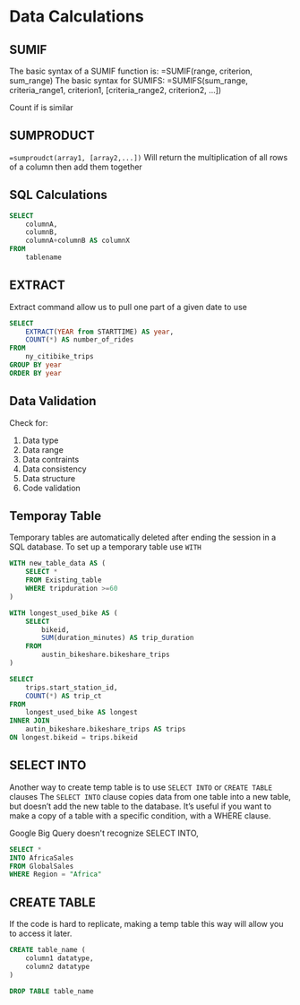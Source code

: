 # Data Calculations

## SUMIF

The basic syntax of a SUMIF function is: =SUMIF(range, criterion, sum_range)
The basic syntax for SUMIFS: =SUMIFS(sum_range, criteria_range1, criterion1, [criteria_range2, criterion2, ...])

Count if is similar

## SUMPRODUCT

`=sumproudct(array1, [array2,...])`
Will return the multiplication of all rows of a column then add them together

## SQL Calculations

```sql
SELECT
    columnA,
    columnB,
    columnA+columnB AS columnX
FROM
    tablename
```

## EXTRACT

Extract command allow us to pull one part of a given date to use

```sql
SELECT
    EXTRACT(YEAR from STARTTIME) AS year,
    COUNT(*) AS number_of_rides
FROM
    ny_citibike_trips
GROUP BY year
ORDER BY year
```

## Data Validation

Check for:

1. Data type
2. Data range
3. Data contraints
4. Data consistency
5. Data structure
6. Code validation

## Temporay Table

Temporary tables are automatically deleted after ending the session in a SQL database.
To set up a temporary table use `WITH`

```sql
WITH new_table_data AS (
    SELECT *
    FROM Existing_table
    WHERE tripduration >=60
)
```

```sql
WITH longest_used_bike AS (
    SELECT
        bikeid,
        SUM(duration_minutes) AS trip_duration
    FROM
        austin_bikeshare.bikeshare_trips
)

SELECT
    trips.start_station_id,
    COUNT(*) AS trip_ct
FROM
    longest_used_bike AS longest
INNER JOIN
    autin_bikeshare.bikeshare_trips AS trips
ON longest.bikeid = trips.bikeid
```

## SELECT INTO

Another way to create temp table is to use `SELECT INTO` or `CREATE TABLE` clauses
The `SELECT INTO` clause copies data from one table into a new table, but doesn’t add the new table to the database.
It’s useful if you want to make a copy of a table with a specific condition, with a WHERE clause.

Google Big Query doesn't recognize SELECT INTO,

```sql
SELECT *
INTO AfricaSales
FROM GlobalSales
WHERE Region = "Africa"
```

## CREATE TABLE

If the code is hard to replicate, making a temp table this way will allow you to access it later.

```sql
CREATE table_name (
    column1 datatype,
    column2 datatype
)

DROP TABLE table_name
```
